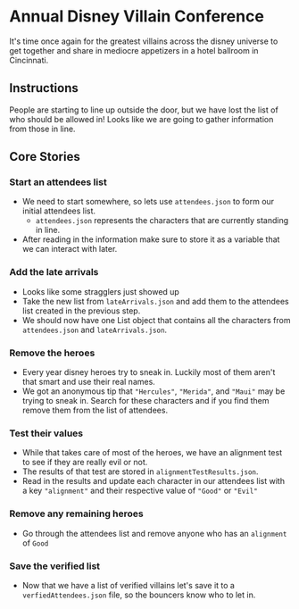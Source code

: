# Annual Disney Villain Conference

It's time once again for the greatest villains across the disney universe to get together and share
in mediocre appetizers in a hotel ballroom in Cincinnati.

## Instructions

People are starting to line up outside the door, but we have lost the list of who should be allowed
in! Looks like we are going to gather information from those in line.

## Core Stories

### Start an attendees list

* We need to start somewhere, so lets use `attendees.json` to form our initial attendees list.
    * `attendees.json` represents the characters that are currently standing in line.
* After reading in the information make sure to store it as a variable that we can interact with
  later.

### Add the late arrivals

* Looks like some stragglers just showed up
* Take the new list from `lateArrivals.json` and add them to the attendees list created in the
  previous step.
* We should now have one List object that contains all the characters from `attendees.json`
  and `lateArrivals.json`.

### Remove the heroes

* Every year disney heroes try to sneak in. Luckily most of them aren't that smart and use their
  real names.
* We got an anonymous tip that `"Hercules"`, `"Merida"`, and `"Maui"` may be trying to sneak in.
  Search for these characters and if you find them remove them from the list of attendees.

### Test their values

* While that takes care of most of the heroes, we have an alignment test to see if they are really
  evil or not.
* The results of that test are stored in `alignmentTestResults.json`.
* Read in the results and update each character in our attendees list with a key `"alignment"` and
  their respective value of `"Good"` or `"Evil"`

### Remove any remaining heroes

* Go through the attendees list and remove anyone who has an `alignment` of `Good`

### Save the verified list

* Now that we have a list of verified villains let's save it to a `verfiedAttendees.json` file, so
  the bouncers know who to let in.
